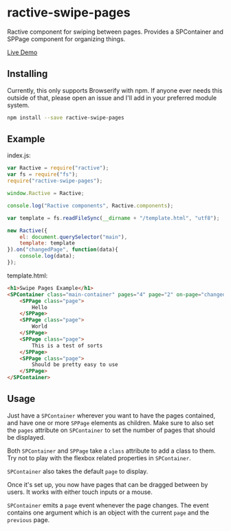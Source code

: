 # ractive-swipe-pages
Ractive component for swiping between pages.
Provides a SPContainer and SPPage component for organizing things.

[Live Demo](http://rangermauve.github.io/ractive-swipe-pages/example/)

## Installing

Currently, this only supports Browserify with npm. If anyone ever needs this outside of that, please open an issue and I'll add in your preferred module system.

``` bash
npm install --save ractive-swipe-pages
```

## Example

index.js:
``` javascript
var Ractive = require("ractive");
var fs = require("fs");
require("ractive-swipe-pages");

window.Ractive = Ractive;

console.log("Ractive components", Ractive.components);

var template = fs.readFileSync(__dirname + "/template.html", "utf8");

new Ractive({
	el: document.querySelector("main"),
	template: template
}).on("changedPage", function(data){
	console.log(data);
});

```

template.html:
``` html
<h1>Swipe Pages Example</h1>
<SPContainer class="main-container" pages="4" page="2" on-page="changedPage">
	<SPPage class="page">
		Hello
	</SPPage>
	<SPPage class="page">
		World
	</SPPage>
	<SPPage class="page">
		This is a test of sorts
	</SPPage>
	<SPPage class="page">
		Should be pretty easy to use
	</SPPage>
</SPContainer>
```

## Usage
Just have a `SPContainer` wherever you want to have the pages contained, and have one or more `SPPage` elements as children.
Make sure to also set the `pages` attribute on `SPContainer` to set the number of pages that should be displayed.

Both `SPContainer` and `SPPage` take a `class` attribute to add a class to them. Try not to play with the flexbox related properties in `SPContainer`.

`SPContainer` also takes the default `page` to display.

Once it's set up, you now have pages that can be dragged between by users. It works with either touch inputs or a mouse.

`SPContainer` emits a `page` event whenever the page changes. The event contains one argument which is an object with the current `page` and the `previous` page.
